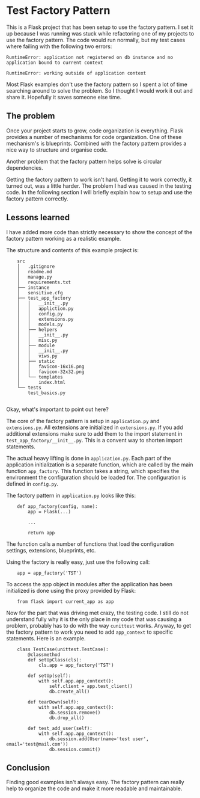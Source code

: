 # Test Factory Pattern

This is a Flask project that has been setup to use the factory pattern. I set it up because I was running
was stuck while refactoring one of my projects to use the factory pattern. The code would run normally, but
my test cases where failing with the following two errors:

    RuntimeError: application not registered on db instance and no application bound to current context

    RuntimeError: working outside of application context

Most Flask examples don't use the factory pattern so I spent a lot of time searching around to solve the problem.
So I thought I would work it out and share it. Hopefully it saves someone else time.

## The problem

Once your project starts to grow, code organization is everything. Flask provides a number of mechanisms for
code organization. One of these mechanism's is blueprints. Combined with the factory pattern provides a nice way to 
structure and organise code.

Another problem that the factory pattern helps solve is circular dependencies. 

Getting the factory pattern to work isn't hard. Getting it to work correctly, it turned out, was a little harder. 
The problem I had was caused in the testing code. In the following section I will briefly explain how to setup
and use the factory pattern correctly. 

## Lessons learned

I have added more code than strictly necessary to show the concept of the factory pattern working as a realistic 
example.

The structure and contents of this example project is:

```
    src
    │   .gitignore
    │   readme.md
    │   manage.py
    │   requirements.txt
    ├── instance
    │   sensitive.cfg
    ├── test_app_factory
    │   │   __init__.py
    │   │   appliction.py
    │   │   config.py
    │   │   extensions.py
    │   │   models.py
    │   ├── helpers
    │   │   __init__.py
    │   │   misc.py
    │   ├── module
    │   │   __init__.py
    │   │   viws.py
    │   ├── static
    │   │   favicon-16x16.png
    │   │   favicon-32x32.png
    │   └── templates
    │       index.html
    └── tests
        test_basics.py
    
```

Okay, what's important to point out here?

The core of the factory pattern is setup in `application.py` and `extensions.py`. All extensions are initialized 
in `extensions.py`. If you add additional extensions make sure to add them to the import statement in 
`test_app_factory/__init__.py`. This is a convent way to shorten import statements.

The actual heavy lifting is done in `application.py`. Each part of the application initialization is a separate
function, which are called by the main function `app_factory`. This function takes a string, which specifies the
environment the configuration should be loaded for. The configuration is defined in `config.py`. 

The factory pattern in `application.py` looks like this:

```
    def app_factory(config, name):
        app = Flask(...)

        ...

        return app
```

The function calls a number of functions that load the configuration settings, extensions, blueprints, etc.

Using the factory is really easy, just use the following call:

```
    app = app_factory('TST')
```

To access the app object in modules after the application has been initialized is done using the proxy provided
by Flask:

```
    from flask import current_app as app
```

Now for the part that was driving met crazy, the testing code. I still do not understand fully why it is the 
only place in my code that was causing a problem, probably has to do with the way `cunittest` works. Anyway, to 
get the factory pattern to work you need to add `app_context` to specific statements. Here is an example. 

```
    class TestCase(unittest.TestCase):
        @classmethod
        def setUpClass(cls):
            cls.app = app_factory('TST')
    
        def setUp(self):
            with self.app.app_context():
                self.client = app.test_client()
                db.create_all()
    
        def tearDown(self):
            with self.app.app_context():
                db.session.remove()
                db.drop_all()
    
        def test_add_user(self):
            with self.app.app_context():
                db.session.add(User(name='test user', email='test@mail.com'))
                db.session.commit()
```

## Conclusion

Finding good examples isn't always easy. The factory pattern can really help to organize the code and make it 
more readable and maintainable.